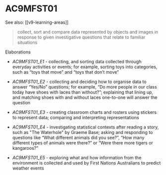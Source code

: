 
# AC9MFST01 

See also: [[v9-learning-areas]]

> collect, sort and compare data represented by objects and images in response to given investigative questions that relate to familiar situations

Elaborations


- _AC9MFST01_E1_ - collecting, and sorting data collected through everyday activities or events; for example, sorting toys into categories, such as “toys that move” and “toys that don’t move”

- _AC9MFST01_E2_ - collecting and deciding how to organise data to answer “Yes/No” questions; for example, “Do more people in our class today have shoes with laces than without?”; explaining that lining up, and matching shoes with and without laces one-to-one will answer the question

- _AC9MFST01_E3_ - creating classroom charts and rosters using stickers to represent data; comparing and interpreting representations

- _AC9MFST01_E4_ - investigating statistical contexts after reading a story, such as "The Waterhole" by Graeme Base; asking and responding to questions like “What different animals did you see?”, “How many different types of animals were there?” or “Were there more tigers or kangaroos?”

- _AC9MFST01_E5_ - exploring what and how information from the environment is collected and used by First Nations Australians to predict weather events
